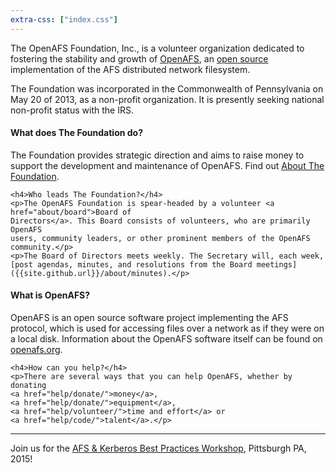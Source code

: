 ```yaml
---
extra-css: ["index.css"]
---
```


The OpenAFS Foundation, Inc., is a volunteer organization dedicated to fostering
the stability and growth of [OpenAFS](http://www.openafs.org/), an [open
source](http://opensource.org/) implementation of the AFS distributed network
filesystem. 

The Foundation was incorporated in the Commonwealth of Pennsylvania on May 20 of 2013, as a non-profit organization. It is presently seeking national non-profit status with the IRS.

<div class="index-container">
  <div class="index-box">
    <h4>What does The Foundation do?</h4>
    <p>The Foundation provides strategic direction and aims to raise money to support the development and
    maintenance of OpenAFS. Find out <a href="about/">About The Foundation</a>.</p>

    <h4>Who leads The Foundation?</h4>
    <p>The OpenAFS Foundation is spear-headed by a volunteer <a href="about/board">Board of 
    Directors</a>. This Board consists of volunteers, who are primarily OpenAFS
    users, community leaders, or other prominent members of the OpenAFS
    community.</p>
    <p>The Board of Directors meets weekly. The Secretary will, each week, [post agendas, minutes, and resolutions from the Board meetings]({{site.github.url}}/about/minutes).</p>
  </div>
  <div class="index-box">
    <h4>What is OpenAFS?</h4>
    <p>OpenAFS is an open source software project implementing the AFS
    protocol, which is used for accessing files over a network as if they were
    on a local disk. Information about the OpenAFS software itself can be found
    on <a href="http://www.openafs.org/">openafs.org</a>.</p>

    <h4>How can you help?</h4>
    <p>There are several ways that you can help OpenAFS, whether by donating
    <a href="help/donate/">money</a>,
    <a href="help/donate/">equipment</a>,
    <a href="help/volunteer/">time and effort</a> or 
    <a href="help/code/">talent</a>.</p>
  </div>
</div>
<hr>
<p>Join us for the <a href="http://workshop.openafs.org/">AFS &amp; Kerberos Best Practices Workshop</a>, Pittsburgh PA, 2015!</p>

